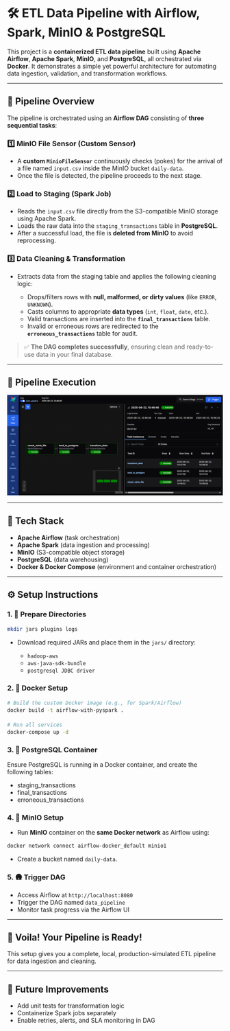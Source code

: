 # 🛠️ ETL Data Pipeline with Airflow, Spark, MinIO & PostgreSQL

This project is a **containerized ETL data pipeline** built using **Apache Airflow**, **Apache Spark**, **MinIO**, and **PostgreSQL**, all orchestrated via **Docker**. It demonstrates a simple yet powerful architecture for automating data ingestion, validation, and transformation workflows.

---

## 🚀 Pipeline Overview

The pipeline is orchestrated using an **Airflow DAG** consisting of **three sequential tasks**:

### 1️⃣ MinIO File Sensor (Custom Sensor)

* A **custom `MinioFileSensor`** continuously checks (pokes) for the arrival of a file named `input.csv` inside the MinIO bucket `daily-data`.
* Once the file is detected, the pipeline proceeds to the next stage.

### 2️⃣ Load to Staging (Spark Job)

* Reads the `input.csv` file directly from the S3-compatible MinIO storage using Apache Spark.
* Loads the raw data into the `staging_transactions` table in **PostgreSQL**.
* After a successful load, the file is **deleted from MinIO** to avoid reprocessing.

### 3️⃣ Data Cleaning & Transformation

* Extracts data from the staging table and applies the following cleaning logic:

  * Drops/filters rows with **null, malformed, or dirty values** (like `ERROR`, `UNKNOWN`).
  * Casts columns to appropriate **data types** (`int`, `float`, `date`, etc.).
  * Valid transactions are inserted into the **`final_transactions`** table.
  * Invalid or erroneous rows are redirected to the **`erroneous_transactions`** table for audit.

> ✅ **The DAG completes successfully**, ensuring clean and ready-to-use data in your final database.

---

## 📸 Pipeline Execution

![Pipeline Execution Screenshot](pipeline_airflow_ss.png)

---

## 🧰 Tech Stack

* **Apache Airflow** (task orchestration)
* **Apache Spark** (data ingestion and processing)
* **MinIO** (S3-compatible object storage)
* **PostgreSQL** (data warehousing)
* **Docker & Docker Compose** (environment and container orchestration)

---

## ⚙️ Setup Instructions

### 1. 📁 Prepare Directories

```bash
mkdir jars plugins logs
```

* Download required JARs and place them in the `jars/` directory:

  * `hadoop-aws`
  * `aws-java-sdk-bundle`
  * `postgresql JDBC driver`

### 2. 🐳 Docker Setup

```bash
# Build the custom Docker image (e.g., for Spark/Airflow)
docker build -t airflow-with-pyspark .

# Run all services
docker-compose up -d
```

### 3. 📂 PostgreSQL Container

Ensure PostgreSQL is running in a Docker container, and create the following tables:

* staging_transactions
* final_transactions
* erroneous_transactions

### 4. 📃 MinIO Setup

* Run **MinIO** container on the **same Docker network** as Airflow using:

```bash
docker network connect airflow-docker_default minio1
```

* Create a bucket named `daily-data`.

### 5. 🛖 Trigger DAG

* Access Airflow at `http://localhost:8080`
* Trigger the DAG named `data_pipeline`
* Monitor task progress via the Airflow UI

---

## 🎉 Voila! Your Pipeline is Ready!

This setup gives you a complete, local, production-simulated ETL pipeline for data ingestion and cleaning.

---

## 📌 Future Improvements

* Add unit tests for transformation logic
* Containerize Spark jobs separately
* Enable retries, alerts, and SLA monitoring in DAG

